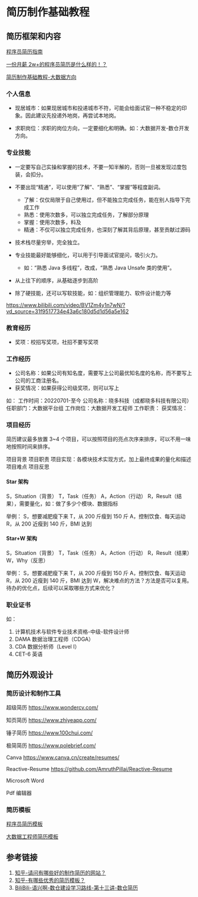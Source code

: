 # 简历制作基础教程


## 简历框架和内容

[程序员简历指南](work/career/interview/简历/程序员简历指南.md)

[一份月薪 2w+的程序员简历是什么样的！？](https://mp.weixin.qq.com/s/MEghJzMuUqKmggwe03vGRg)

[简历制作基础教程-大数据方向](work/career/interview/简历/简历制作基础教程-大数据方向.md)

### 个人信息


- 现居城市：如果现居城市和投递城市不符，可能会给面试官一种不稳定的印象。因此建议先投递外地岗，再尝试本地岗。

- 求职岗位：求职的岗位方向，一定要细化和明确。如：大数据开发-数仓开发方向。


### 专业技能

- 一定要写自己实操和掌握的技术，不要一知半解的，否则一旦被发现过度包装，会扣分。

- 不要出现“精通”，可以使用“了解”、“熟悉”、“掌握”等程度副词。
	- 了解：仅仅局限于自己使用过，但不能独立完成任务，能在别人指导下完成工作
	- 熟悉：使用次数多，可以独立完成任务，了解部分原理 
	- 掌握：使用次数多，料及
	- 精通：不仅可以独立完成任务，也深刻了解其背后原理，甚至贡献过源码

- 技术栈尽量穷举，完全独立。

- 专业技能最好能够细化，可以用于引导面试官提问，吸引火力。
	- 如：“熟悉 Java 多线程”，改成，“熟悉 Java Unsafe 类的使用”。

- 从上往下的顺序，从基础逐步到高阶

- 除了硬技能，还可以写软技能，如：组织管理能力、软件设计能力等

https://www.bilibili.com/video/BV1Zm4y1n7wN/?vd_source=31f9517734e43a6c180d5d1d56a5e162


### 教育经历

- 奖项：校招写奖项，社招不要写奖项

### 工作经历

- 公司名称：如果公司有知名度，需要写上公司最优知名度的名称，而不要写上公司的工商注册名。
- 获奖情况：如果获得公司级奖项，则可以写上

如：
工作时间：20220701-至今
公司名称：晓多科技（成都晓多科技有限公司）
任职部门：大数据平台组
工作岗位：大数据开发工程师
工作职责：
获奖情况：

### 项目经历

简历建议最多放置 3~4 个项目，可以按照项目的亮点次序来排序，可以不用一味地按照时间来排序。

项目背景
项目职责
项目实现：各模块技术实现方式，加上最终成果的量化和描述
项目难点
项目反思

#### Star 架构

S，Situation（背景）
T，Task（任务）
A，Action（行动）
R，Result（结果），需要量化，如：做了多少个模块、数据指标

举例：
S，想要减肥瘦下来
T，从 200 斤瘦到 150 斤
A，控制饮食、每天运动
R，从 200 近瘦到 140 斤，BMI 达到

#### Star+W 架构

S，Situation（背景）
T，Task（任务）
A，Action（行动）
R，Result（结果）
W，Why（反思）

举例：
S，想要减肥瘦下来
T，从 200 斤瘦到 150 斤
A，控制饮食、每天运动
R，从 200 近瘦到 140 斤，BMI 达到
W，解决难点的方法？方法是否可以复用。待办的优化点，后续可以采取哪些方式来优化？

### 职业证书

如：
1. 计算机技术与软件专业技术资格-中级-软件设计师
2. DAMA 数据治理工程师（CDGA）
3. CDA 数据分析师（Level I）
4. CET-6 英语

## 简历外观设计


### 简历设计和制作工具

超级简历
https://www.wondercv.com/

知页简历
https://www.zhiyeapp.com/

锤子简历
https://www.100chui.com/

极简简历
https://www.polebrief.com/

Canva
https://www.canva.cn/create/resumes/

Reactive-Resume
https://github.com/AmruthPillai/Reactive-Resume

Microsoft Word

Pdf 编辑器

### 简历模板

[程序员简历模板](work/career/interview/简历/简历模板/程序员简历模板.md)

[大数据工程师简历模板](work/career/interview/简历/简历模板/大数据工程师简历模板.md)


## 参考链接

1. [知乎-请问有哪些好的制作简历的网站？](https://www.zhihu.com/question/24413066/answer/2542859763)
2. [知乎-有哪些优秀的简历模板？](https://www.zhihu.com/question/23734172/answer/1122434021)
3. [BiliBili-语兴啊-数仓建设学习路线-第十三讲-数仓简历](https://www.bilibili.com/video/BV1td4y1Y7n1/)

